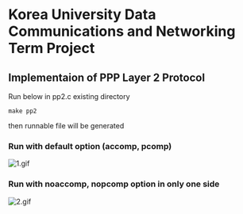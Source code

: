 # Korea University Data Communications and Networking Term Project
## Implementaion of PPP Layer 2 Protocol


Run below in pp2.c existing directory
```
make pp2
```
then runnable file will be generated

### Run with default option (accomp, pcomp)

![1.gif](https://github.com/Noverish/KU_DCN_2016_Fall/blob/master/1.gif?raw=true)

### Run with noaccomp, nopcomp option in only one side

![2.gif](https://github.com/Noverish/KU_DCN_2016_Fall/blob/master/2.gif?raw=true)
